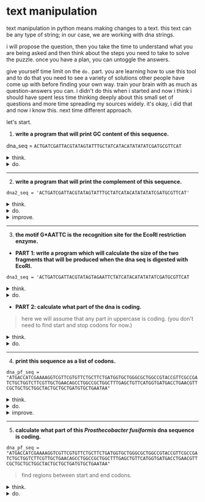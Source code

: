 # text manipulation

text manipulation in python means making changes to a text. this text can be any type of string; in our case, we are working with dna strings.

i will propose the question, then you take the time to understand what you are being asked and then think about the steps you need to take to solve the puzzle. once you have a plan, you can untoggle the answers. 

give yourself time limit on the `do.` part. you are learning how to use this tool and to do that you need to see a variety of solutions other people have come up with before finding your own way. train your brain with as much as question-answers you can. i didn't do this when i started and now i think i should have spent less time thinking deeply about this small set of questions and more time spreading my sources widely. it's okay, i did that and now i know this. next time different approach.

let's start.

1. **write a program that will print GC content of this sequence.**

dna_seq = `ACTGATCGATTACGTATAGTATTTGCTATCATACATATATATCGATGCGTTCAT`

<details>
  <summary>think.</summary>
  <ul>
    <li>count how many times G appears.</li>
    <li>count how many times C appears.</li>
    <li>sum them up.</li>
    <li>divide to the whole length.</li>
  </ul>
</details>

<details>
  <summary>do.</summary>

  <pre><code class="language-python">
dna_seq = 'ACTGATCGATTACGTATAGTATTTGCTATCATACATATATATCGATGCGTTCAT'
G_content = dna_seq.count('G')
C_content = dna_seq.count('C')
    
content_GC = G_content + C_content

ratio = content_GC / len(dna_seq)
print(ratio * 100)
  </code></pre>

</details>

----
2. **write a program that will print the complement of this sequence.**

`dna2_seq = 'ACTGATCGATTACGTATAGTATTTGCTATCATACATATATATCGATGCGTTCAT'`

<details>
  <summary>think.</summary>
  <ul>
    <li>go through the string and change a to t and save the new string in a variable. > this won't work because it will be rewritten every time.</li>
    <li>it should do it in one go. start from the beginning, change a to t and t to a, g to c and c to g.</li>
    <li>or you can avoid re-write by storing altered character in a new string and adding up to it.</li>
  </ul>
</details>

<details>
  <summary>do.</summary>

  <pre><code class="language-python">
replace_A = dna2_seq.replace('A', 't')
replace_T = replace_A.replace('T', 'a')
replace_G = replace_T.replace('G', 'c')
replace_C = replace_G.replace('C', 'g')

print(replace_C.upper())
  </code></pre>

</details>

<details>
  <summary>improve.</summary>
  <pre><code class="language-python">
dna2_seq = 'ACTGATCGATTACGTATAGTATTTGCTATCATACATATATATCGATGCGTTCAT'
equivalence_dict = {
    'A':'T',
    'T':'A',
    'C':'G',
    'G':'C',
}
    
complementary_dna = []

for base in dna2_seq:
    replace = equivalence_dict[base]
    # now prevent re-write by writing every replaced character to a new string.
    complementary_dna.append(replace)
    
string = ''
print(string.join(complementary_dna))
  </code></pre>
</details>

----
3. **the motif G*AATTC is the recognition site for the EcoRI restriction enzyme.**

- **PART 1: write a program which will calculate the size of the two fragments that will be produced when the dna seq is digested with EcoRI.**
  
`dna3_seq = 'ACTGATCGATTACGTATAGTAGAATTCTATCATACATATATATCGATGCGTTCAT`

<details>
  <summary>think.</summary>
  <ul>
    <li>find motif position(index).</li>
    <li>simulate the cut.</li>
    <li>calculate len of right and left</li>
  </ul>
  
</details>

<details>
  
  <summary>do.</summary>
  <pre><code>
    dna3_seq = 'ACTGATCGATTACGTATAGTAGAATTCTATCATACATATATATCGATGCGTTCAT'
    cut_index = dna3_seq.find('GAATTC')
    # find will find the exact substring & will return the index of the first occurance.
    # this is also the cut index.
    print(cut_index)
    fragment_1 = dna3_seq[:22]
    fragment_2 = dna3_seq[22:]
    print(fragment_1)
    print(len(fragment_1))
    print(fragment_2)
    print(len(fragment_2))
  </code></pre>
  
</details>

- **PART 2: calculate what part of the dna is coding.**
> here we will assume that any part in uppercase is coding. (you don't need to find start and stop codons for now.)

<details>
  <summary>think.</summary>
  <ul>
    <li>we have two fragments after the cut. all uppercase.</li>
  </ul>
</details>

<details>
  
  <summary>do.</summary>
  <pre><code>
    dna3_seq = 'ACTGATCGATTACGTATAGTAGAATTCTATCATACATATATATCGATGCGTTCAT'
    cut = dna3_seq.find('GAATTC')
    frag_1 = dna3_seq[:cut+1]
    frag_2 = dna3_seq[cut+1:]
    print(len(frag_1))
    print(len(frag_2))
  </code></pre>
  
</details>

----
4. **print this sequence as a list of codons.**

`dna_pf_seq = "ATGACCATCGAAAAGGTCGTTCGTGTTCTGCTTCTGATGGTGCTGGGCGCTGGCCGTACCGTTCGCCGATCTGCTGGTCTTCGTTGCTGAACAGCCTGGCCGCTGGCTTTGAGCTGTTCATGGTGATGACCTGAACGTTCGCTGCTGCTGGCTACTGCTGCTGATGTGCTGAATAA"`

<details>
  
  <summary>think.</summary>
  <ul>
    <li>go through the sequence and read it by three characters.</li>
  </ul>
  
</details>

<details>
  
  <summary>do.</summary>
  <pre><code>
    for index in range(0,len(dna_pf_seq),3):
    codon = dna_pf_seq[index:index+3]
    print(codon)
  </code></pre>
  
</details>

<details>
  
  <summary>improve.</summary>
  <pre><code>
    for index in range(0,len(dna_pf_seq),3):
    codon = dna_pf_seq[index:index+3]
    if len(codon) == 3:
        print(codon)
  </code></pre>
  
</details>

----
5. **calculate what part of this _Prosthecobacter fusiformis_ dna sequence is coding.**

`dna_pf_seq = "ATGACCATCGAAAAGGTCGTTCGTGTTCTGCTTCTGATGGTGCTGGGCGCTGGCCGTACCGTTCGCCGATCTGCTGGTCTTCGTTGCTGAACAGCCTGGCCGCTGGCTTTGAGCTGTTCATGGTGATGACCTGAACGTTCGCTGCTGCTGGCTACTGCTGCTGATGTGCTGAATAA"`

> find regions between start and end codons.

<details>
  <summary>think.</summary>
  <ul>
    <li>go through the dna, read in three base format, find start codon and then stop codon, print it,</li>
    <li>before that, what is codon? DEFINE `codon` for the program.</li>
    <li>move to the next start codon and end codon, print the index and fragment it.</li>
  </ul>
</details>

<details>
  <summary>do.</summary>

  <pre><code>
    dna_pf_seq = "ATGACCATCGAAAAGGTCGTTCGTGTTCTGCTTCTGATGGTGCTGGGCGCTGGCCGTACCGTTCGCCGATCTGCTGGTCTTCGTTGCTGAACAGCCTGGCCGCTGGCTTTGAGCTGTTCATGGTGATGACCTGAACGTTCGCTGCTGCTGGCTACTGCTGCTGATGTGCTGAATAA"
    start = 'ATG'
    end = ['TAG','TGA','TAA']
    for index in range(0,len(dna_pf_seq),3):
        codon = dna_pf_seq[index:index+3]
        if codon == start:
            print(f'there is a start codon in {index} position')
    for index in range(0,len(dna_pf_seq),3):
        codon = dna_pf_seq[index:index+3]
        for item in end:
            if codon == item:
                print(f'there is a stop codon in {index}')
    print(dna_pf_seq[0:90])
    # there is no tRNA for stop codons so we should actually print zero to 86 (which we need to +1 for the end of slicing).
    print(dna_pf_seq[0:87])
  </code></pre>

</details>

































